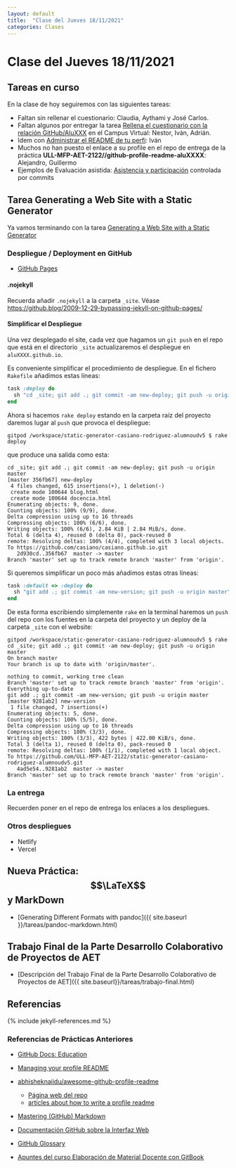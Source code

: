 ```yaml
---
layout: default
title:  "Clase del Jueves 18/11/2021"
categories: Clases
---
```


# Clase del Jueves 18/11/2021


## Tareas en curso

En la clase de hoy seguiremos con las siguientes tareas:

* Faltan  sin rellenar el cuestionario: Claudia, Aythami y José Carlos.
* Faltan algunos por entregar la tarea [Rellena el cuestionario con la relación GitHub/AluXXX]({{site.baseurl}}/tema0-introduccion/practicas/p01-t0-registrarse-en-github/) en el Campus Virtual: Nestor, Iván, Adrián.
* Idem con [Administrar el README de tu perfi](https://campusdoctoradoyposgrado2122.ull.es/mod/assign/view.php?id=26048&action=grading): Iván
* Muchos no han puesto el enlace a su profile en el repo de entrega de la práctica **ULL-MFP-AET-2122//github-profile-readme-aluXXXX**: Alejandro, Guillermo
* Ejemplos de Evaluación asistida: [Asistencia y participación]({{site.baseurl}}/pages/evaluacion-asistida) controlada por commits


## Tarea  Generating a Web Site with a Static Generator

Ya vamos terminando con la tarea [ Generating a Web Site with a Static Generator]({{site.baseurl}}/tareas/static-generators.html)


### Despliegue / Deployment en GitHub

* [GitHub Pages](https://pages.github.com/)

#### .nojekyll

Recuerda añadir `.nojekyll`  a la carpeta `_site`. Véase <https://github.blog/2009-12-29-bypassing-jekyll-on-github-pages/>


#### Simplificar el Despliegue

Una vez desplegado el site, cada vez que hagamos un `git push` en el repo que está en el directorio `_site` actualizaremos el despliegue en 
`aluXXXX.github.io`.

Es conveniente simplificar el procedimiento de despliegue. En el fichero `Rakefile` añadimos estas líneas:

```ruby
task :deploy do
  sh "cd _site; git add .; git commit -am new-deploy; git push -u origin master"
end
```

Ahora si hacemos `rake deploy` estando en la carpeta raíz del proyecto daremos lugar al `push` que provoca el despliegue:

```
gitpod /workspace/static-generator-casiano-rodriguez-alumnoudv5 $ rake deploy
```

que produce una salida como esta:

```
cd _site; git add .; git commit -am new-deploy; git push -u origin master
[master 356fb67] new-deploy
 4 files changed, 615 insertions(+), 1 deletion(-)
 create mode 100644 blog.html
 create mode 100644 docencia.html
Enumerating objects: 9, done.
Counting objects: 100% (9/9), done.
Delta compression using up to 16 threads
Compressing objects: 100% (6/6), done.
Writing objects: 100% (6/6), 2.84 KiB | 2.84 MiB/s, done.
Total 6 (delta 4), reused 0 (delta 0), pack-reused 0
remote: Resolving deltas: 100% (4/4), completed with 3 local objects.
To https://github.com/casiano/casiano.github.io.git
   2d930cd..356fb67  master -> master
Branch 'master' set up to track remote branch 'master' from 'origin'.
```

Si queremos simplificar un poco más añadimos estas otras líneas:

```ruby
task :default => :deploy do
  sh "git add .; git commit -am new-version; git push -u origin master"
end
```

De esta forma escribiendo simplemente `rake` en la terminal haremos un `push` del repo con los fuentes en la carpeta del proyecto y un deploy 
de la carpeta `_site` con el website:

```
gitpod /workspace/static-generator-casiano-rodriguez-alumnoudv5 $ rake
cd _site; git add .; git commit -am new-deploy; git push -u origin master
On branch master
Your branch is up to date with 'origin/master'.

nothing to commit, working tree clean
Branch 'master' set up to track remote branch 'master' from 'origin'.
Everything up-to-date
git add .; git commit -am new-version; git push -u origin master
[master 9281ab2] new-version
 1 file changed, 7 insertions(+)
Enumerating objects: 5, done.
Counting objects: 100% (5/5), done.
Delta compression using up to 16 threads
Compressing objects: 100% (3/3), done.
Writing objects: 100% (3/3), 422 bytes | 422.00 KiB/s, done.
Total 3 (delta 1), reused 0 (delta 0), pack-reused 0
remote: Resolving deltas: 100% (1/1), completed with 1 local object.
To https://github.com/ULL-MFP-AET-2122/static-generator-casiano-rodriguez-alumnoudv5.git
   4ad5e54..9281ab2  master -> master
Branch 'master' set up to track remote branch 'master' from 'origin'.
```

### La entrega

Recuerden poner en el repo de entrega los enlaces a los despliegues.

### Otros despliegues

* Netlify
* Vercel


## Nueva Práctica: $$\LaTeX$$ y MarkDown

* [Generating Different Formats with pandoc]({{ site.baseurl }}/tareas/pandoc-markdown.html)


## Trabajo Final de la Parte Desarrollo Colaborativo de Proyectos de AET

* [Descripción del Trabajo Final de la Parte Desarrollo Colaborativo de Proyectos de AET]({{ site.baseurl}}/tareas/trabajo-final.html) 


## Referencias

{% include jekyll-references.md %}

### Referencias de Prácticas Anteriores

* [GitHub Docs: Education](https://docs.github.com/en/education)
* [Managing your profile README](https://docs.github.com/en/account-and-profile/setting-up-and-managing-your-github-profile/customizing-your-profile/managing-your-profile-readme)
* [abhisheknaiidu/awesome-github-profile-readme](https://github.com/abhisheknaiidu/awesome-github-profile-readme)
  * [Página web del repo](https://awesomegithubprofile.tech/)
  * [articles about how to write a profile readme](https://github.com/abhisheknaiidu/awesome-github-profile-readme#articles)
* [Mastering (GitHub) Markdown](https://guides.github.com/features/mastering-markdown/#examples)
* [Documentación GitHub sobre la Interfaz Web]({{site.baseurl}}/pages/documentacion-github-interfaz-web)

* [GitHub Glossary](https://docs.github.com/en/free-pro-team@latest/github/getting-started-with-github/github-glossary)

* [Apuntes del curso Elaboración de Material Docente con GitBook](https://casianorodriguezleon.gitbooks.io/elaboracion-de-material-docente-con-gitbook/content/)
